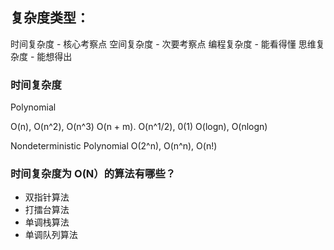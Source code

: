 ## 复杂度类型：

时间复杂度 - 核心考察点
空间复杂度 - 次要考察点
编程复杂度 - 能看得懂
思维复杂度 - 能想得出



### 时间复杂度

 Polynomial 

O(n), O(n^2), O(n^3)
O(n + m). O(n^1/2), 0(1)
O(logn), O(nlogn)

Nondeterministic Polynomial
O(2^n), O(n^n), O(n!)



### 时间复杂度为 O(N）的算法有哪些？

- 双指针算法
- 打擂台算法 
- 单调栈算法
- 单调队列算法